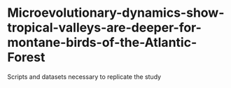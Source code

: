 # Microevolutionary-dynamics-show-tropical-valleys-are-deeper-for-montane-birds-of-the-Atlantic-Forest
Scripts and datasets necessary to replicate the study
